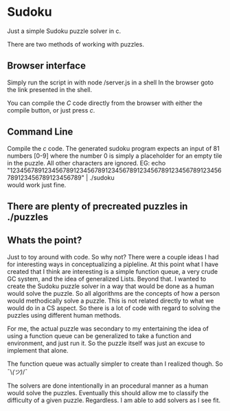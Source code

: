 # Sudoku

Just a simple Sudoku puzzle solver in c. 

There are two methods of working with puzzles. 

## Browser interface
Simply run the script in with node <root>/server.js in a shell
In the browser goto the link presented in the shell. 

You can compile the *C* code directly from the browser with either the compile button, or just press *c*. 

## Command Line 
Compile the *c* code. 
The generated sudoku program expects an input of 81 numbers [0-9] where the number 0 is simply a placeholder for an empty tile in the puzzle. All other characters are ignored. 
EG: echo "123456789123456789123456789123456789123456789123456789123456789123456789123456789" | ./sudoku  
would work just fine. 

## There are plenty of precreated puzzles in ./puzzles

## Whats the point?
Just to toy around with code. So why not? 
There were a couple ideas I had for interesting ways in conceptualizing a pipleline. At this point what I have created that I think are interesting is a simple function queue, a very crude GC system, and the idea of generalized Lists. Beyond that. I wanted to create the Sudoku puzzle solver in a way that would be done as a human would solve the puzzle. So all algorithms are the concepts of how a person would methodically solve a puzzle. This is not related directly to what we would do in a CS aspect. So there is a lot of code with regard to solving the puzzles using different human methods. 

For me, the actual puzzle was secondary to my entertaining the idea of using a function queue can be generalized to take a function and environment, and just run it. So the puzzle itself was just an excuse to implement that alone. 

The function queue was actually simpler to create than I realized though. So ¯\\_(ツ)_/¯

The solvers are done intentionally in an procedural manner as a human would solve the puzzles. Eventually this should allow me to classify the difficulty of a given puzzle. Regardless. I am able to add solvers as I see fit. 
